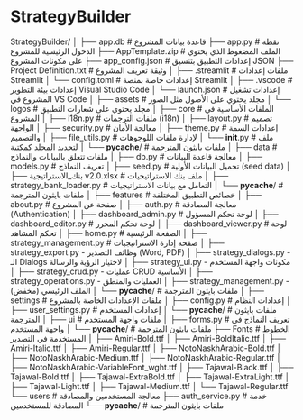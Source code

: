 # StrategyBuilder
StrategyBuilder/
│
├── app.db                # قاعدة بيانات المشروع
├── app.py                # نقطة الدخول الرئيسية للمشروع
├── AppTemplate.zip       # الملف المضغوط الذي يحتوي على مكونات المشروع
├── app_config.json       # إعدادات التطبيق بتنسيق JSON
├── Project Definition.txt # وثيقة تعريف المشروع
│
├── .streamlit            # ملفات إعدادات Streamlit
│   └── config.toml       # إعدادات خاصة بمنصة Streamlit
│
├── .vscode               # إعدادات بيئة التطوير Visual Studio Code
│   └── launch.json       # إعدادات تشغيل المشروع في VS Code
│
├── assets                # مجلد يحتوي على الأصول مثل الصور
│   └── logos             # مجلد يحتوي على شعارات التطبيق
│
├── core                  # الملفات الأساسية في المشروع
│   ├── i18n.py           # ملفات الترجمات (i18n)
│   ├── layout.py         # تصميم الواجهة
│   ├── security.py       # معالجة الأمان
│   ├── theme.py          # إعدادات السمة والتصميم
│   ├── file_utils.py     # لإدارة ملفات اللوجوهات
│   └── __init__.py       # ملف لتحديد المجلد كمكتبة
│   └── __pycache__/      # ملفات بايثون المترجمة
│
├── data                  # ملفات تتعلق بالبيانات والنماذج
│   ├── db.py             # معالجة قاعدة البيانات
│   ├── models.py         # تعريف النماذج
│   ├── seed.py           # تحميل البيانات الأولية (seed data)
│   ├── بنك_الاستراتيجية v2.0.xlsx         # ملف بنك الاستراتيجيات
│   ├── strategy_bank_loader.py # التعامل مع بيانات الاستراتيجيات
│   └── __pycache__/      # ملفات بايثون المترجمة
│
├── features              # خصائص التطبيق المختلفة
│   ├── about.py          # صفحة عن المشروع
│   ├── auth.py           # معالجة المصادقة (Authentication)
│   ├── dashboard_admin.py # لوحة تحكم المسؤول
│   ├── dashboard_editor.py # لوحة تحكم المحرر
│   ├── dashboard_viewer.py # لوحة تحكم المشاهد
│   ├── home.py           # الصفحة الرئيسية
│   ├── strategy_management.py # صفحة إدارة الاستراتيجيات
│   ├── strategy_export.py - وظائف التصدير (Word, PDF)
│   ├── strategy_dialogs.py - الـ Dialogs لاختيار الرؤية والرسالة
│   ├── strategy_ui.py - مكونات واجهة المستخدم
│   ├── strategy_crud.py - عمليات CRUD الأساسية
│   ├── strategy_operations.py - العمليات والمنطق
│   ├── strategy_management.py - الملف الرئيسي (مخفض)
│   └── __pycache__/      # ملفات بايثون المترجمة
│
├── settings              # ملفات الإعدادات الخاصة بالمشروع
│   ├── config.py         # إعدادات النظام
│   ├── user_settings.py  # إعدادات المستخدم
│   └── __pycache__/      # ملفات بايثون المترجمة
│
├── ui                    # ملفات واجهة المستخدم
│   ├── forms.py          # تعريف النماذج في واجهة المستخدم
│   └── __pycache__/      # ملفات بايثون المترجمة
├── Fonts                 # الخطوط المستخدمة في التصدير
│   ├── Amiri-Bold.ttf
│   ├── Amiri-BoldItalic.ttf
│   ├── Amiri-Italic.ttf
│   ├── Amiri-Regular.ttf
│   ├── NotoNaskhArabic-Bold.ttf
│   ├── NotoNaskhArabic-Medium.ttf
│   ├── NotoNaskhArabic-Regular.ttf
│   ├── NotoNaskhArabic-VariableFont_wght.ttf
│   ├── Tajawal-Black.ttf
│   ├── Tajawal-Bold.ttf
│   ├── Tajawal-ExtraBold.ttf
│   ├── Tajawal-ExtraLight.ttf
│   ├── Tajawal-Light.ttf
│   ├── Tajawal-Medium.ttf
│   └── Tajawal-Regular.ttf
└── users                 # معالجة المستخدمين والمصادقة
    ├── auth_service.py   # خدمة المصادقة للمستخدمين
    └── __pycache__/      # ملفات بايثون المترجمة

